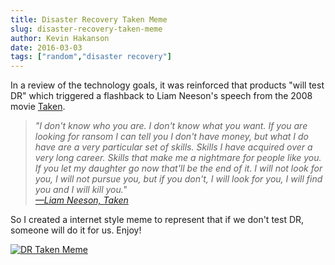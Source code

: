 ```yaml
---
title: Disaster Recovery Taken Meme
slug: disaster-recovery-taken-meme
author: Kevin Hakanson
date: 2016-03-03
tags: ["random","disaster recovery"]
---
```

In a review of the technology goals, it was reinforced that products "will test DR" which triggered a flashback to Liam Neeson's speech from the 2008 movie [Taken](http://www.imdb.com/title/tt0936501/).

> _"I don't know who you are. I don't know what you want. If you are looking for ransom I can tell you I don't have money, but what I do have are a very particular set of skills. Skills I have acquired over a very long career. Skills that make me a nightmare for people like you. If you let my daughter go now that'll be the end of it. I will not look for you, I will not pursue you, but if you don't, I will look for you, I will find you and I will kill you."  
> [—Liam Neeson, Taken](https://www.youtube.com/watch?v=jZOywn1qArI)_

So I created a internet style meme to represent that if we don't test DR, someone will do it for us. Enjoy!

[![DR Taken Meme](images/DR+Taken+Meme.png)](images/DR+Taken+Meme.png)